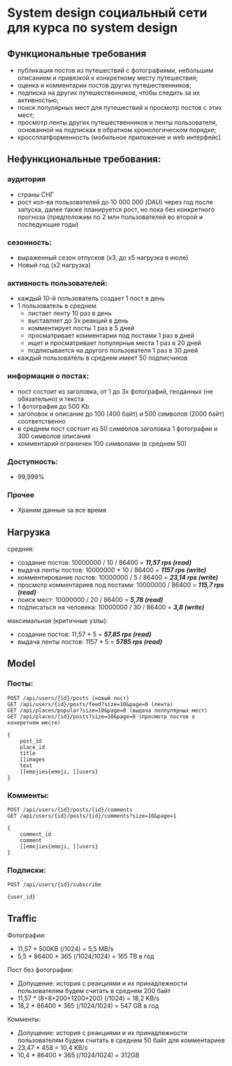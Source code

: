 # System design социальный сети для курса по system design

## Функциональные требования

- публикация постов из путешествий с фотографиями, небольшим описанием и привязкой к конкретному месту путешествия;
- оценка и комментарии постов других путешественников;
- подписка на других путешественников, чтобы следить за их активностью;
- поиск популярных мест для путешествий и просмотр постов с этих мест;
- просмотр ленты других путешественников и ленты пользователя, основанной на подписках в обратном хронологическом порядке;
- кроссплатформенность (мобильное приложение и web интерфейс)

## Нефункциональные требования:
### аудитория
- страны СНГ
- рост кол-ва пользователей до 10 000 000 (DAU) через год после запуска, далее также планируется рост, но пока без конкретного прогноза (предположим по 2 млн пользователей во второй и последующие годы)
### сезонность: 
- выраженный сезон отпусков (x3, до x5 нагрузка в июле)
- Новый год (x2 нагрузка)
### активность пользователей:
- каждый 10-й пользователь создает 1 пост в день
- 1 пользователь в среднем 
    - листает ленту 10 раз в день
    - выставляет до 3х реакций в день
    - комментирует посты 1 раз в 5 дней
    - просматривает комментарии под постами 1 раз в дней
    - ищет и просматривает популярные места 1 раз в 20 дней
    - подписывается на другого пользователя 1 раз в 30 дней
- каждый пользователь в среднем имеет 50 подписчиков
### информация о постах:
- пост состоит из заголовка, от 1 до 3х фотографий, геоданных (не обязательно) и текста
- 1 фотография до 500 Kb
- заголовок и описание до 100 (400 байт) и 500 символов (2000 байт) соответственно
- в среднем пост состоит из 50 символов заголовка 1 фотографии и 300 символов описания
- комментарий ограничен 100 символами (в среднем 50)
### Доступность: 
- 99,999%

### Прочее
- Храним данные за все время

## Нагрузка
средняя:
- создание постов: 10000000 / 10 / 86400 = _**11,57 rps (read)**_
- выдача ленты постов: 10000000 * 10 / 86400 = _**1157 rps (write)**_
- комментирование постов: 10000000 / 5 / 86400 = _**23,14 rps (write)**_
- просмотр комментариев под постами: 10000000 / 86400 = _**115,7 rps (read)**_
- поиск мест: 10000000 / 20 / 86400 = _**5,78 (read)**_
- подписаться на человека: 10000000 / 30 / 86400 = _**3,8 (write)**_

максимальная (критичные узлы): 
- создание постов: 11,57 * 5 = _**57,85 rps (read)**_
- выдача ленты постов: 1157 * 5 = _**5785 rps (read)**_

## Model
### Посты:

    POST /api/users/{id}/posts (новый пост)
    GET /api/users/{id}/posts/feed?size=10&page=0 (лента)
    GET /api/places/popular?size=10&page=0 (выдача полпулярных мест)
    GET /api/places/{id}/posts?size=10&page=0 (просмотр постов о конеретном месте)

    {
        post_id
        place_id
        title
        []images
        text
        []emojies{emoji, []users}
    }

### Комменты:

    POST /api/users/{id}/posts/{id}/comments
    GET /api/users/{id}/posts/{id}/comments?size=10&page=1

    {
        comment_id
        comment
        []emojies{emoji, []users}
    }


### Подписки:
    
    POST /api/users/{id}/subscribe

    {user_id}

## Traffic

Фотографии: 
- 11,57 * 500KB (/1024) = 5,5 MB/s
- 5,5 * 86400 * 365 (/1024/1024) = 165 TB в год

Пост без фотографии:
- Допущение: история с реакциями и их принадлежности пользователям будем считать в среднем 200 байт
- 11,57 * (8+8+200+1200+200) (/1024) = 18,2 KB/s
- 18,2 * 86400 * 365 (/1024/1024) = 547 GB в год

Комменты:
- Допущение: история с реакциями и их принадлежности пользователям будем считать в среднем 50 байт для комментариев
- 23,47 * 458 = 10,4 KB/s
- 10,4 * 86400 * 365 (/1024/1024) = 312GB



